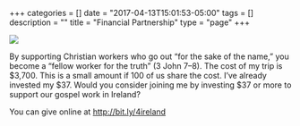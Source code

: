 +++
categories = []
date = "2017-04-13T15:01:53-05:00"
tags = []
description = ""
title = "Financial Partnership"
type = "page"
+++

<img src="/images/100-people.png" class="img-responsive">

By supporting Christian workers who go out “for the sake of the name,” you become a “fellow worker for the truth” (3 John 7–8). The cost of my trip is $3,700. This is a small amount if 100 of us share the cost. I’ve already invested my $37. Would you consider joining me by investing $37 or more to support our gospel work in Ireland?

You can give online at http://bit.ly/4ireland
